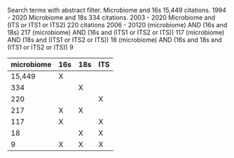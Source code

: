 Search terms with abstract filter.
Microbiome and 16s 15,449 citations.  1994 - 2020
Microbiome and 18s 334 citations. 2003 - 2020
Microbiome and (ITS or ITS1 or ITS2) 220 citations 2006 - 20120
(microbiome) AND (16s and 18s) 217
(microbiome) AND (16s and (ITS1 or ITS2 or ITS)) 117
(microbiome) AND (18s and (ITS1 or ITS2 or ITS)) 18
(microbiome) AND (16s and 18s and (ITS1 or ITS2 or ITS)) 9

|microbiome| 16s | 18s | ITS |
|---|---|---|---|
| 15,449 | X |   |   |
| 334 |   | X  |  |
| 220 |   |    |  X |
| 217 | X | X |   |
| 117 | X |  |  X |
| 18 |  | X  |  X |
| 9 | X | X  |  X |
